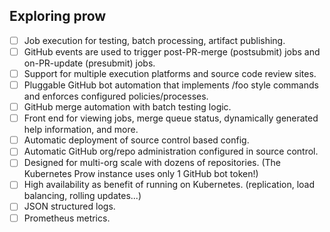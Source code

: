 ## Exploring prow

- [ ] Job execution for testing, batch processing, artifact publishing.
- [ ] GitHub events are used to trigger post-PR-merge (postsubmit) jobs and on-PR-update (presubmit) jobs.
- [ ] Support for multiple execution platforms and source code review sites.
- [ ] Pluggable GitHub bot automation that implements /foo style commands and enforces configured policies/processes.
- [ ] GitHub merge automation with batch testing logic.
- [ ] Front end for viewing jobs, merge queue status, dynamically generated help information, and more.
- [ ] Automatic deployment of source control based config.
- [ ] Automatic GitHub org/repo administration configured in source control.
- [ ] Designed for multi-org scale with dozens of repositories. (The Kubernetes Prow instance uses only 1 GitHub bot token!)
- [ ] High availability as benefit of running on Kubernetes. (replication, load balancing, rolling updates...)
- [ ] JSON structured logs.
- [ ] Prometheus metrics.